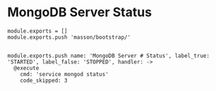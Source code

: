 
# MongoDB Server Status

    module.exports = []
    module.exports.push 'masson/bootstrap/'


    module.exports.push name: 'MongoDB Server # Status', label_true: 'STARTED', label_false: 'STOPPED', handler: ->
      @execute
        cmd: 'service mongod status'
        code_skipped: 3

